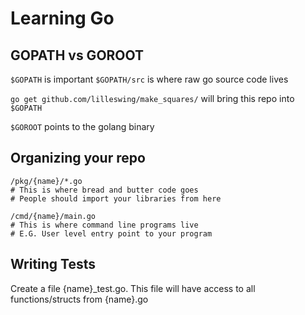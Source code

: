 # Learning Go

## GOPATH vs GOROOT
`$GOPATH` is important
`$GOPATH/src` is where raw go source code lives

`go get github.com/lilleswing/make_squares/` will bring this repo into `$GOPATH`

`$GOROOT` points to the golang binary

## Organizing your repo

```
/pkg/{name}/*.go
# This is where bread and butter code goes
# People should import your libraries from here

/cmd/{name}/main.go
# This is where command line programs live
# E.G. User level entry point to your program
```

## Writing Tests
Create a file {name}_test.go.  This file will have access to all functions/structs from {name}.go







